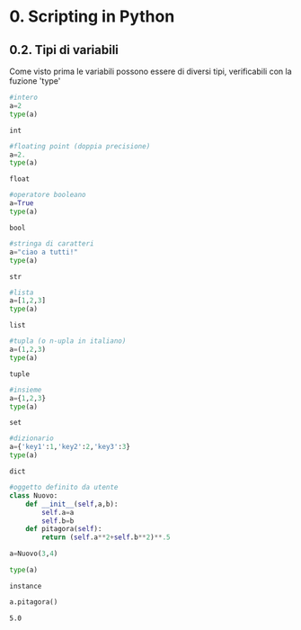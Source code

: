 
# 0. Scripting in Python
## 0.2. Tipi di variabili
Come visto prima le variabili possono essere di diversi tipi, verificabili con la fuzione 'type'


```python
#intero
a=2
type(a)
```




    int




```python
#floating point (doppia precisione)
a=2.
type(a)
```




    float




```python
#operatore booleano
a=True
type(a)
```




    bool




```python
#stringa di caratteri
a="ciao a tutti!"
type(a)
```




    str




```python
#lista
a=[1,2,3]
type(a)
```




    list




```python
#tupla (o n-upla in italiano)
a=(1,2,3)
type(a)
```




    tuple




```python
#insieme
a={1,2,3}
type(a)
```




    set




```python
#dizionario
a={'key1':1,'key2':2,'key3':3}
type(a)
```




    dict




```python
#oggetto definito da utente
class Nuovo:
    def __init__(self,a,b):
        self.a=a
        self.b=b
    def pitagora(self):
        return (self.a**2+self.b**2)**.5
```


```python
a=Nuovo(3,4)
```


```python
type(a)
```




    instance




```python
a.pitagora()
```




    5.0


